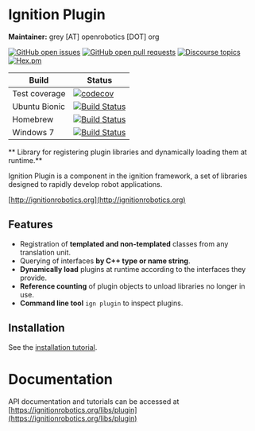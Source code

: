 # Ignition Plugin

**Maintainer:** grey [AT] openrobotics [DOT] org

[![GitHub open issues](https://img.shields.io/github/issues-raw/ignitionrobotics/ign-plugin.svg)](https://github.com/ignitionrobotics/ign-plugin/issues)
[![GitHub open pull requests](https://img.shields.io/github/issues-pr-raw/ignitionrobotics/ign-plugin.svg)](https://github.com/ignitionrobotics/ign-plugin/pulls)
[![Discourse topics](https://img.shields.io/discourse/https/community.gazebosim.org/topics.svg)](https://community.gazebosim.org)
[![Hex.pm](https://img.shields.io/hexpm/l/plug.svg)](https://www.apache.org/licenses/LICENSE-2.0)

Build | Status
-- | --
Test coverage | [![codecov](https://codecov.io/gh/ignitionrobotics/ign-plugin/branch/master/graph/badge.svg)](https://codecov.io/gh/ignitionrobotics/ign-plugin/branch/master)
Ubuntu Bionic | [![Build Status](https://build.osrfoundation.org/job/ignition_plugin-ci-master-bionic-amd64/badge/icon)](https://build.osrfoundation.org/job/ignition_plugin-ci-master-bionic-amd64/)
Homebrew      | [![Build Status](https://build.osrfoundation.org/job/ignition_plugin-ci-master-bionic-amd64/badge/icon)](https://build.osrfoundation.org/job/ignition_plugin-ci-master-bionic-amd64/)
Windows 7     | [![Build Status](https://build.osrfoundation.org/job/ignition_plugin-ci-master-windows7-amd64/badge/icon)](https://build.osrfoundation.org/job/ignition_plugin-ci-master-windows7-amd64/)

** Library for registering plugin libraries and dynamically loading them at runtime.**

Ignition Plugin is a component in the ignition framework, a set
of libraries designed to rapidly develop robot applications.

[http://ignitionrobotics.org](http://ignitionrobotics.org)

## Features

* Registration of **templated and non-templated** classes from any translation unit.
* Querying of interfaces **by C++ type or name string**.
* **Dynamically load** plugins at runtime according to the interfaces they provide.
* **Reference counting** of plugin objects to unload libraries no longer in use.
* **Command line tool** `ign plugin` to inspect plugins.

## Installation

See the [installation tutorial](https://ignitionrobotics.org/api/plugin/1.2/installation.html).

# Documentation

API documentation and tutorials can be accessed at [https://ignitionrobotics.org/libs/plugin](https://ignitionrobotics.org/libs/plugin)
